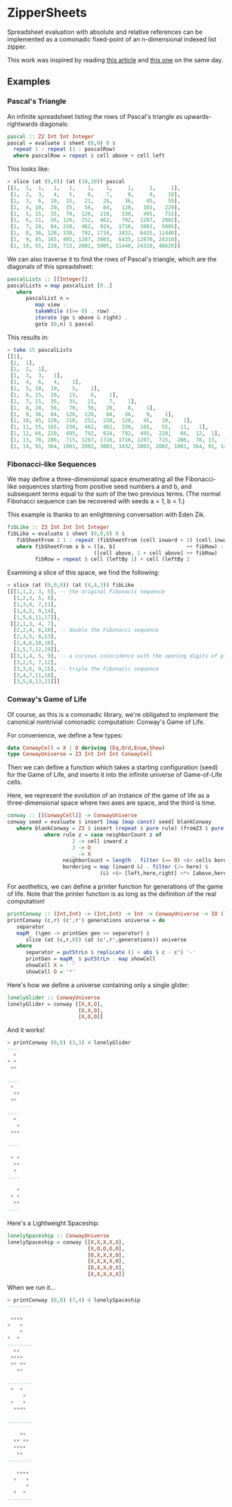 ZipperSheets
============

Spreadsheet evaluation with absolute and relative references can be implemented as a comonadic fixed-point of an n-dimensional indexed list zipper.

This work was inspired by reading [this article](http://blog.emillon.org/posts/2012-10-18-comonadic-life.html) and [this one](http://blog.sigfpe.com/2006/11/from-l-theorem-to-spreadsheet.html) on the same day.

Examples
--------

### Pascal's Triangle

An infinite spreadsheet listing the rows of Pascal's triangle as upwards-rightwards diagonals:

```Haskell
pascal :: Z2 Int Int Integer
pascal = evaluate $ sheet (0,0) 0 $
  repeat 1 : repeat (1 : pascalRow)
  where pascalRow = repeat $ cell above + cell left
```

This looks like:

```Haskell
> slice (at (0,0)) (at (10,10)) pascal
[[1,  1,  1,   1,   1,    1,    1,     1,     1,     1], 
 [1,  2,  3,   4,   5,    6,    7,     8,     9,    10], 
 [1,  3,  6,  10,  15,   21,   28,    36,    45,    55], 
 [1,  4, 10,  20,  35,   56,   84,   120,   165,   220], 
 [1,  5, 15,  35,  70,  126,  210,   330,   495,   715], 
 [1,  6, 21,  56, 126,  252,  462,   792,  1287,  2002], 
 [1,  7, 28,  84, 210,  462,  924,  1716,  3003,  5005], 
 [1,  8, 36, 120, 330,  792, 1716,  3432,  6435, 11440], 
 [1,  9, 45, 165, 495, 1287, 3003,  6435, 12870, 24310], 
 [1, 10, 55, 220, 715, 2002, 5005, 11440, 24310, 48620]]
```

We can also traverse it to find the rows of Pascal's triangle, which are the diagonals of this spreadsheet:

```Haskell
pascalLists :: [[Integer]]
pascalLists = map pascalList [0..]
   where
      pascalList n =
         map view .
         takeWhile ((>= 0) . row) .
         iterate (go $ above & right) .
         goto (0,n) $ pascal
```

This results in:

```Haskell
> take 15 pascalLists
[[1],
 [1,  1], 
 [1,  2,  1], 
 [1,  3,  3,   1], 
 [1,  4,  6,   4,    1], 
 [1,  5, 10,  10,    5,    1], 
 [1,  6, 15,  20,   15,    6,    1], 
 [1,  7, 21,  35,   35,   21,    7,    1], 
 [1,  8, 28,  56,   70,   56,   28,    8,    1], 
 [1,  9, 36,  84,  126,  126,   84,   36,    9,    1], 
 [1, 10, 45, 120,  210,  252,  210,  120,   45,   10,    1], 
 [1, 11, 55, 165,  330,  462,  462,  330,  165,   55,   11,   1], 
 [1, 12, 66, 220,  495,  792,  924,  792,  495,  220,   66,  12,  1], 
 [1, 13, 78, 286,  715, 1287, 1716, 1716, 1287,  715,  286,  78, 13,  1], 
 [1, 14, 91, 364, 1001, 2002, 3003, 3432, 3003, 2002, 1001, 364, 91, 14, 1]]
```

### Fibonacci-like Sequences

We may define a three-dimensional space enumerating all the Fibonacci-like sequences starting from positive seed numbers a and b, and subsequent terms equal to the sum of the two previous terms. (The normal Fibonacci sequence can be recovered with seeds a = 1, b = 1.)

This example is thanks to an enlightening conversation with Eden Zik.

```Haskell
fibLike :: Z3 Int Int Int Integer
fibLike = evaluate $ sheet (0,0,0) 0 $
   fibSheetFrom 1 1 : repeat (fibSheetFrom (cell inward + 1) (cell inward))
   where fibSheetFrom a b = ([a, b]                       ++ fibRow) : repeat
                            ([cell above, 1 + cell above] ++ fibRow)
         fibRow = repeat $ cell (leftBy 1) + cell (leftBy 2
```

Examining a slice of this space, we find the following:

```Haskell
> slice (at (0,0,0)) (at (4,4,3)) fibLike
[[[1,1,2, 3, 5], -- the original Fibonacci sequence
  [1,2,3, 5, 8],
  [1,3,4, 7,11],
  [1,4,5, 9,14],
  [1,5,6,11,17]],
 [[2,1,3, 4, 7],
  [2,2,4, 6,10], -- double the Fibonacci sequence
  [2,3,5, 8,13],
  [2,4,6,10,16],
  [2,5,7,12,19]],
 [[3,1,4, 5, 9], -- a curious coincidence with the opening digits of pi
  [3,2,5, 7,12],
  [3,3,6, 9,15], -- triple the Fibonacci sequence
  [3,4,7,11,18],
  [3,5,8,13,21]]]
```

### Conway's Game of Life

Of course, as this is a comonadic library, we're obligated to implement the canonical nontrivial comonadic computation: Conway's Game of Life.

For convenience, we define a few types:

```Haskell
data ConwayCell = X | O deriving (Eq,Ord,Enum,Show)
type ConwayUniverse = Z3 Int Int Int ConwayCell
```

Then we can define a function which takes a starting configuration (seed) for the Game of Life, and inserts it into the infinite universe of Game-of-Life cells.

Here, we represent the evolution of an instance of the game of life as a three-dimensional space where two axes are space, and the third is time.

```Haskell
conway :: [[ConwayCell]] -> ConwayUniverse
conway seed = evaluate $ insert [map (map const) seed] blankConway
   where blankConway = Z3 $ insert (repeat $ pure rule) (fromZ3 $ pure (const X))
            where rule z = case neighborCount z of
                     2 -> cell inward z
                     3 -> O
                     _ -> X
                  neighborCount = length . filter (== O) <$> cells bordering
                  bordering = map (inward &) . filter (/= here) $
                              (&) <$> [left,here,right] <*> [above,here,below]
```

For aesthetics, we can define a printer function for generations of the game of life. Note that the printer function is as long as the definition of the real computation!

```Haskell
printConway :: (Int,Int) -> (Int,Int) -> Int -> ConwayUniverse -> IO ()
printConway (c,r) (c',r') generations universe = do
   separator
   mapM_ (\gen -> printGen gen >> separator) $
      slice (at (c,r,0)) (at (c',r',generations)) universe
   where
      separator = putStrLn $ replicate (1 + abs $ c - c') '-'
      printGen = mapM_ $ putStrLn . map showCell
      showCell X = ' '
      showCell O = '*'
```

Here's how we define a universe containing only a single glider:

```Haskell
lonelyGlider :: ConwayUniverse
lonelyGlider = conway [[X,X,O],
                       [O,X,O],
                       [X,O,O]]
```

And it works!

```Haskell
> printConway (0,0) (3,3) 4 lonelyGlider
----
  * 
* * 
 ** 
    
----
 *  
  **
 ** 
    
----
  * 
   *
 ***
    
----
    
 * *
  **
  * 
----
    
   *
 * *
  **
----
```

Here's a Lightweight Spaceship:

```Haskell
lonelySpaceship :: ConwayUniverse
lonelySpaceship = conway [[X,X,X,X,X],
                          [X,O,O,O,O],
                          [O,X,X,X,O],
                          [X,X,X,X,O],
                          [O,X,X,O,X],
                          [X,X,X,X,X]]
```

When we run it...

```Haskell
> printConway (0,0) (7,4) 4 lonelySpaceship
--------
        
 ****   
*   *   
    *   
*  *    
--------
  **    
 ****   
 ** **  
   **   
        
--------
 *  *   
     *  
 *   *  
  ****  
        
--------
        
    **  
  ** ** 
  ****  
   **   
--------
        
   **** 
  *   * 
      * 
  *  *  
--------
```

